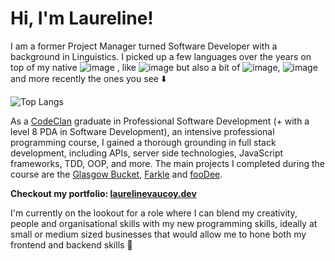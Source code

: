 # Hi, I'm Laureline!

I am a former Project Manager turned Software Developer with a background in Linguistics. I picked up a few languages over the years on top of my native ![image](https://user-images.githubusercontent.com/75424285/116588377-66da7e00-a913-11eb-805b-2b923717d43d.png)
, like ![image](https://user-images.githubusercontent.com/75424285/116588529-96898600-a913-11eb-9373-ab10cfd9dd2f.png) but also a bit of ![image](https://user-images.githubusercontent.com/75424285/116588416-722da980-a913-11eb-89b8-07e1e25cc7ed.png), ![image](https://user-images.githubusercontent.com/75424285/116588570-9f7a5780-a913-11eb-9aa9-d18b50b736b4.png) and more recently the ones you see ⬇️

![Top Langs](https://github-readme-stats.vercel.app/api/top-langs/?username=Laurelinex&layout=compact&show_icons=true&theme=tokyonight)

As a [CodeClan](https://codeclan.com/courses/professional-software-development/) graduate in Professional Software Development (+ with a level 8 PDA in Software Development), an intensive professional programming course, I gained a thorough grounding in full stack development, including APIs, server side technologies, JavaScript frameworks, TDD, OOP, and more. The main projects I completed during the course are the [Glasgow Bucket](https://github.com/Laurelinex/GlasgowBucket), [Farkle](https://github.com/Laurelinex/Farkle) and [fooDee](https://github.com/Laurelinex/fooDee).

**Checkout my portfolio: [laurelinevaucoy.dev](https://laurelinevaucoy.dev/)**

I'm currently on the lookout for a role where I can blend my creativity, people and organisational skills with my new programming skills, ideally at small or medium sized businesses that would allow me to hone both my frontend and backend skills :briefcase:

<!--
**Laurelinex/Laurelinex** is a ✨ _special_ ✨ repository because its `README.md` (this file) appears on your GitHub profile.

Here are some ideas to get you started:

- 🔭 I’m currently working on ...
- 🌱 I’m currently learning ...
- 👯 I’m looking to collaborate on ...
- 🤔 I’m looking for help with ...
- 💬 Ask me about ...
- 📫 How to reach me: ...
- 😄 Pronouns: ...
- ⚡ Fun fact: ...
-->
